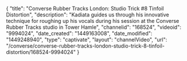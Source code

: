 {
    "title": "Converse Rubber Tracks London: Studio Trick #8 Tinfoil Distortion",
    "description": "Kadiata guides us through his innovative technique for roughing up his vocals during his session at the Converse Rubber Tracks studio in Tower Hamle",
    "channelid": "168524",
    "videoid": "9994024",
    "date_created": "1449163008",
    "date_modified": "1449248940",
    "type": "captivate",
    "layout": "channelVideo",
    "url": "\/converse\/converse-rubber-tracks-london-studio-trick-8-tinfoil-distortion\/168524-9994024"
}